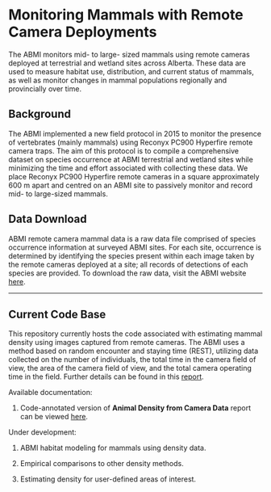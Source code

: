 # Monitoring Mammals with Remote Camera Deployments

The ABMI monitors mid- to large- sized mammals using remote cameras deployed at terrestrial and wetland sites across Alberta. These data are used to measure habitat use, distribution, and current status of mammals, as well as monitor changes in mammal populations regionally and provincially over time. 

## Background

The ABMI implemented a new field protocol in 2015 to monitor the presence of vertebrates (mainly mammals) using Reconyx PC900 Hyperfire remote camera traps. The aim of this protocol is to compile a comprehensive dataset on species occurrence at ABMI terrestrial and wetland sites while minimizing the time and effort associated with collecting these data. We place Reconyx PC900 Hyperfire remote cameras in a square approximately 600 m apart and centred on an ABMI site to passively monitor and record mid- to large-sized mammals.

## Data Download 

ABMI remote camera mammal data is a raw data file comprised of species occurrence information at surveyed ABMI sites. For each site, occurrence is determined by identifying the species present within each image taken by the remote cameras deployed at a site; all records of detections of each species are provided. To download the raw data, visit the ABMI website [here](https://abmi.ca/home/data-analytics/da-top/da-product-overview/remote-camera-mammal-data/remote-camera-mammal-data-download.html).

---

## Current Code Base

This repository currently hosts the code associated with estimating mammal density using images captured from remote cameras. The ABMI uses a method based on random encounter and staying time (REST), utilizing data collected on the number of individuals, the total time in the camera field of view, the area of the camera field of view, and the total camera operating time in the field. Further details can be found in this [report](https://www.abmi.ca/home/publications/501-550/516).

Available documentation:

1. Code-annotated version of **Animal Density from Camera Data** report can be viewed [here](https://abbiodiversity.github.io/mammals-camera/01_Process-Cam-Data-Calc-Animal-Density_10-15-2019.html).

Under development:

1. ABMI habitat modeling for mammals using density data.

1. Empirical comparisons to other density methods.

1. Estimating density for user-defined areas of interest. 



